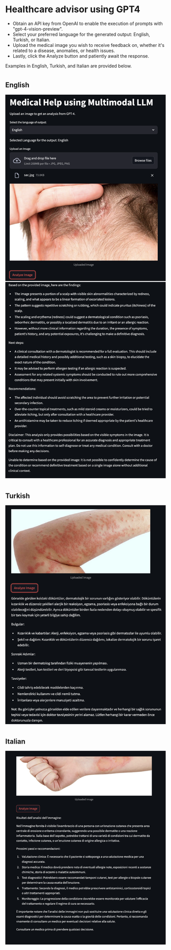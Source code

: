 # Healthcare advisor using GPT4

- Obtain an API key from OpenAI to enable the execution of prompts with "gpt-4-vision-preview".
- Select your preferred language for the generated output: English, Turkish, or Italian.
- Upload the medical image you wish to receive feedback on, whether it's related to a disease, anomalies, or health issues.
- Lastly, click the Analyze button and patiently await the response.

Examples in English, Turkish, and Italian are provided below.

#

## English

![ENG-1](https://github.com/enesbasbug/healthcare_advisor_using_images_and_gpt4/blob/master/images/e1.png)
![ENG-2](https://github.com/enesbasbug/healthcare_advisor_using_images_and_gpt4/blob/master/images/e2.png)

#

## Turkish

![TUR-2](https://github.com/enesbasbug/healthcare_advisor_using_images_and_gpt4/blob/master/images/t2.png)

#

## Italian

![ITA-2](https://github.com/enesbasbug/healthcare_advisor_using_images_and_gpt4/blob/master/images/i2.png)

#
